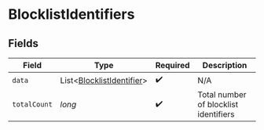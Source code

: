 # BlocklistIdentifiers


## Fields

| Field                                                                       | Type                                                                        | Required                                                                    | Description                                                                 |
| --------------------------------------------------------------------------- | --------------------------------------------------------------------------- | --------------------------------------------------------------------------- | --------------------------------------------------------------------------- |
| `data`                                                                      | List<[BlocklistIdentifier](../../models/components/BlocklistIdentifier.md)> | :heavy_check_mark:                                                          | N/A                                                                         |
| `totalCount`                                                                | *long*                                                                      | :heavy_check_mark:                                                          | Total number of blocklist identifiers<br/>                                  |